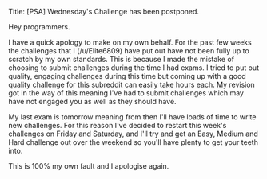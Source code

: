 Title: [PSA] Wednesday's Challenge has been postponed.

Hey programmers.

I have a quick apology to make on my own behalf. For the past few weeks the challenges that I (/u/Elite6809) have put out have not been fully up to scratch by my own standards. This is because I made the mistake of choosing to submit challenges during the time I had exams. I tried to put out quality, engaging challenges during this time but coming up with a good quality challenge for this subreddit can easily take hours each. My revision got in the way of this meaning I've had to submit challenges which may have not engaged you as well as they should have.

My last exam is tomorrow meaning from then I'll have loads of time to write new challenges. For this reason I've decided to restart this week's challenges on Friday and Saturday, and I'll try and get an Easy, Medium and Hard challenge out over the weekend so you'll have plenty to get your teeth into. 

This is 100% my own fault and I apologise again.